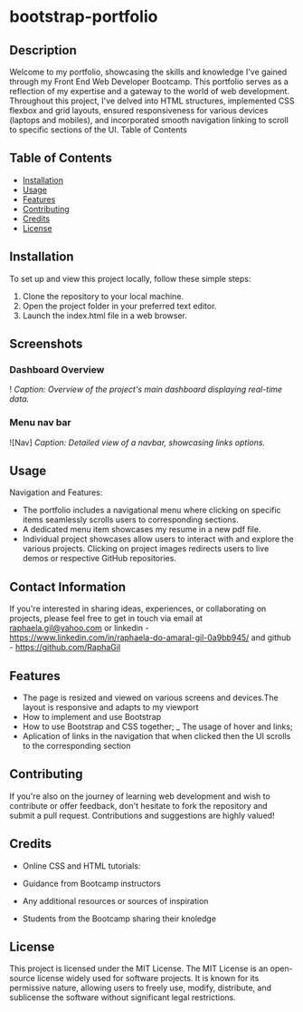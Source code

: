 # bootstrap-portfolio

## Description
Welcome to my portfolio, showcasing the skills and knowledge I've gained through my Front End Web Developer Bootcamp. This portfolio serves as a reflection of my expertise and a gateway to the world of web development. Throughout this project, I've delved into HTML structures, implemented CSS flexbox and grid layouts, ensured responsiveness for various devices (laptops and mobiles), and incorporated smooth navigation linking to scroll to specific sections of the UI.
Table of Contents

## Table of Contents
- [Installation](#installation)
- [Usage](#usage)
- [Features](#features)
- [Contributing](#contributing)
- [Credits](#credits)
- [License](#license)

## Installation

To set up and view this project locally, follow these simple steps:

1. Clone the repository to your local machine.
2. Open the project folder in your preferred text editor.
3. Launch the index.html file in a web browser.

## Screenshots
### Dashboard Overview
!
*Caption: Overview of the project's main dashboard displaying real-time data.*
### Menu nav bar
![Nav]
*Caption: Detailed view of a navbar, showcasing links options.*

## Usage
Navigation and Features:
- The portfolio includes a navigational menu where clicking on specific items seamlessly scrolls users to corresponding sections.
- A dedicated menu item showcases my resume in a new pdf file.
- Individual project showcases allow users to interact with and explore the various projects. Clicking on project images redirects users to live demos or respective GitHub repositories.

## Contact Information
If you're interested in sharing ideas, experiences, or collaborating on projects, please feel free to get in touch via email at raphaela.gil@yahoo.com or linkedin - https://www.linkedin.com/in/raphaela-do-amaral-gil-0a9bb945/ and github - https://github.com/RaphaGil


## Features
- The page is resized and viewed on various screens and devices.The layout is responsive and adapts to my viewport
- How to implement and use Bootstrap
- How to use Bootstrap and CSS together;
_ The usage of hover and links;
- Aplication of links in the navigation that when clicked then the UI scrolls to the corresponding section


## Contributing
If you're also on the journey of learning web development and wish to contribute or offer feedback, don't hesitate to fork the repository and submit a pull request. Contributions and suggestions are highly valued!

## Credits
- Online CSS and HTML tutorials:

- Guidance from Bootcamp instructors
- Any additional resources or sources of inspiration
- Students from the Bootcamp sharing their knoledge

## License
This project is licensed under the MIT License. The MIT License is an open-source license widely used for software projects. It is known for its permissive nature, allowing users to freely use, modify, distribute, and sublicense the software without significant legal restrictions.


